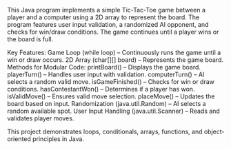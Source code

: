 This Java program implements a simple Tic-Tac-Toe game between a player and a computer using a 2D array to represent the board. The program features user input validation, a randomized AI opponent, and checks for win/draw conditions. The game continues until a player wins or the board is full.

Key Features:
Game Loop (while loop) – Continuously runs the game until a win or draw occurs.
2D Array (char[][] board) – Represents the game board.
Methods for Modular Code:
printBoard() – Displays the game board.
playerTurn() – Handles user input with validation.
computerTurn() – AI selects a random valid move.
isGameFinished() – Checks for win or draw conditions.
hasContestantWon() – Determines if a player has won.
isValidMove() – Ensures valid move selection.
placeMove() – Updates the board based on input.
Randomization (java.util.Random) – AI selects a random available spot.
User Input Handling (java.util.Scanner) – Reads and validates player moves.

This project demonstrates loops, conditionals, arrays, functions, and object-oriented principles in Java.
